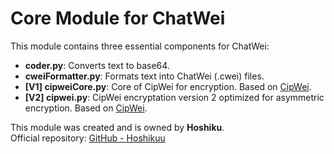 # Core Module for ChatWei  

This module contains three essential components for ChatWei:  

- **coder.py**: Converts text to base64.  
- **cweiFormatter.py**: Formats text into ChatWei (.cwei) files.  
- **[V1] cipweiCore.py**: Core of CipWei for encryption. Based on [CipWei](https://github.com/Hoshikuu/cipwei).  
- **[V2] cipwei.py**: CipWei encryptation version 2 optimized for asymmetric encryption. Based on [CipWei](https://github.com/Hoshikuu/cipwei).  

This module was created and is owned by **Hoshiku**.  
Official repository: [GitHub - Hoshikuu](https://github.com/Hoshikuu)  
